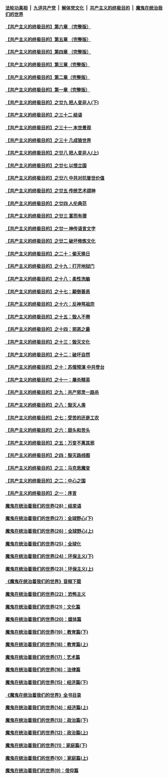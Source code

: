 ####  [法轮功真相](../../../../basic/blob/master/README.md?t=05252101) &nbsp;|&nbsp; [九评共产党](../../../../9ping.md/blob/master/README.md?t=05252101) &nbsp;|&nbsp; [解体党文化](../../../../jtdwh.md/blob/master/README.md?t=05252101)  &nbsp;|&nbsp; [共产主义的终极目的](../../../../gczydzjmd.md/blob/master/README.md?t=05252101) &nbsp;|&nbsp; [魔鬼在统治我们的世界](../../../../mgztzwmdsj.md/blob/master/README.md?t=05252101) 

#### [【共产主义的终极目的】第六章 （完整版）](../pages/nsc422/n11428913.md?t=05252101) 

#### [【共产主义的终极目的】第五章 （完整版）](../pages/nsc422/n11428912.md?t=05252101) 

#### [【共产主义的终极目的】第四章 （完整版）](../pages/nsc422/n11428907.md?t=05252101) 

#### [【共产主义的终极目的】第三章（完整版）](../pages/nsc422/n11428848.md?t=05252101) 

#### [【共产主义的终极目的】第二章（完整版）](../pages/nsc422/n11428831.md?t=05252101) 

#### [【共产主义的终极目的】第一章（完整版）](../pages/nsc422/n11417651.md?t=05252101) 

#### [【共产主义的终极目的】之廿九 把人变非人(下)](../pages/nsc422/n11344140.md?t=05252101) 

#### [【共产主义的终极目的】之三十二 结语](../pages/nsc422/n11360535.md?t=05252101) 

#### [【共产主义的终极目的】之三十一 末世景观](../pages/nsc422/n11351129.md?t=05252101) 

#### [【共产主义的终极目的】之三十 几成狼世界](../pages/nsc422/n11348280.md?t=05252101) 

#### [【共产主义的终极目的】之廿八 把人变非人(上)](../pages/nsc422/n11340492.md?t=05252101) 

#### [【共产主义的终极目的】之廿七 以恨立国](../pages/nsc422/n11336944.md?t=05252101) 

#### [【共产主义的终极目的】之廿六 中共对抗普世价值](../pages/nsc422/n11324785.md?t=05252101) 

#### [【共产主义的终极目的】之廿五 传统艺术颂神](../pages/nsc422/n11296396.md?t=05252101) 

#### [【共产主义的终极目的】之廿四 人伦典范](../pages/nsc422/n11296397.md?t=05252101) 

#### [【共产主义的终极目的】之廿三 富而有德](../pages/nsc422/n11283598.md?t=05252101) 

#### [【共产主义的终极目的】之廿一 神传语言文字](../pages/nsc422/n11263265.md?t=05252101) 

#### [【共产主义的终极目的】之廿二 破坏修炼文化](../pages/nsc422/n11245728.md?t=05252101) 

#### [【共产主义的终极目的】之二十：偷天换日](../pages/nsc422/n11238846.md?t=05252101) 

#### [【共产主义的终极目的】之十九：打开地狱门](../pages/nsc422/n11206376.md?t=05252101) 

#### [【共产主义的终极目的】之十八：柔性洗脑](../pages/nsc422/n11199994.md?t=05252101) 

#### [【共产主义的终极目的】之十七：颠倒善恶](../pages/nsc422/n11179782.md?t=05252101) 

#### [【共产主义的终极目的】之十六：反神骂祖宗](../pages/nsc422/n11166798.md?t=05252101) 

#### [【共产主义的终极目的】之十五：毁人不倦](../pages/nsc422/n11166792.md?t=05252101) 

#### [【共产主义的终极目的】之十四：邪恶之最](../pages/nsc422/n11150249.md?t=05252101) 

#### [【共产主义的终极目的】之十三：毁灭文化](../pages/nsc422/n11135227.md?t=05252101) 

#### [【共产主义的终极目的】之十二：破坏自然](../pages/nsc422/n11135214.md?t=05252101) 

#### [【共产主义的终极目的】之十：苏俄预演 中共登台](../pages/nsc422/n11118424.md?t=05252101) 

#### [【共产主义的终极目的】之十一：屠杀精英](../pages/nsc422/n11118442.md?t=05252101) 

#### [【共产主义的终极目的】之九：共产邪灵一路杀](../pages/nsc422/n11114139.md?t=05252101) 

#### [【共产主义的终极目的】之八：毁灭人类](../pages/nsc422/n11108503.md?t=05252101) 

#### [【共产主义的终极目的】之七：受苦的还是工农](../pages/nsc422/n11101809.md?t=05252101) 

#### [【共产主义的终极目的】之六：甜头和苦头](../pages/nsc422/n11096971.md?t=05252101) 

#### [【共产主义的终极目的】之五：万变不离其邪](../pages/nsc422/n11091285.md?t=05252101) 

#### [【共产主义的终极目的】之四：毁灭路线图](../pages/nsc422/n11086284.md?t=05252101) 

#### [【共产主义的终极目的】之三：马克思魔变](../pages/nsc422/n11061941.md?t=05252101) 

#### [【共产主义的终极目的】之二：中心之国](../pages/nsc422/n11047728.md?t=05252101) 

#### [【共产主义的终极目的】之一：序言](../pages/nsc422/n11086077.md?t=05252101) 

#### [魔鬼在统治着我们的世界(28)：结束语](../pages/nsc422/n10936246.md?t=05252101) 

#### [魔鬼在统治着我们的世界(27)：全球野心(下)](../pages/nsc422/n10928319.md?t=05252101) 

#### [魔鬼在统治着我们的世界(26)：全球野心(上)](../pages/nsc422/n10900318.md?t=05252101) 

#### [魔鬼在统治着我们的世界(25)：全球化](../pages/nsc422/n10788205.md?t=05252101) 

#### [魔鬼在统治着我们的世界(24)：环保主义(下)](../pages/nsc422/n10695307.md?t=05252101) 

#### [魔鬼在统治着我们的世界(23)：环保主义(上)](../pages/nsc422/n10688613.md?t=05252101) 

#### [《魔鬼在统治着我们的世界》音频下载](../pages/nsc422/n10635553.md?t=05252101) 

#### [魔鬼在统治着我们的世界(22)：恐怖主义](../pages/nsc422/n10614727.md?t=05252101) 

#### [魔鬼在统治着我们的世界(21)：文化篇](../pages/nsc422/n10597706.md?t=05252101) 

#### [魔鬼在统治着我们的世界(20)：媒体篇](../pages/nsc422/n10586579.md?t=05252101) 

#### [魔鬼在统治着我们的世界(19)：教育篇(下)](../pages/nsc422/n10564808.md?t=05252101) 

#### [魔鬼在统治着我们的世界(18)：教育篇(上)](../pages/nsc422/n10526970.md?t=05252101) 

#### [魔鬼在统治着我们的世界(17)：艺术篇](../pages/nsc422/n10499093.md?t=05252101) 

#### [魔鬼在统治着我们的世界(16)：法律篇](../pages/nsc422/n10485969.md?t=05252101) 

#### [魔鬼在统治着我们的世界(15)：经济篇(下)](../pages/nsc422/n10469975.md?t=05252101) 

#### [《魔鬼在统治着我们的世界》全书目录](../pages/nsc422/n10464261.md?t=05252101) 

#### [魔鬼在统治着我们的世界(14)：经济篇(上)](../pages/nsc422/n10457370.md?t=05252101) 

#### [魔鬼在统治着我们的世界(13)：政治篇(下)](../pages/nsc422/n10448270.md?t=05252101) 

#### [魔鬼在统治着我们的世界(12)：政治篇(上)](../pages/nsc422/n10444576.md?t=05252101) 

#### [魔鬼在统治着我们的世界(11)：家庭篇(下)](../pages/nsc422/n10440961.md?t=05252101) 

#### [魔鬼在统治着我们的世界(10)：家庭篇(上)](../pages/nsc422/n10435448.md?t=05252101) 

#### [魔鬼在统治着我们的世界(9)：信仰篇](../pages/nsc422/n10432159.md?t=05252101) 

